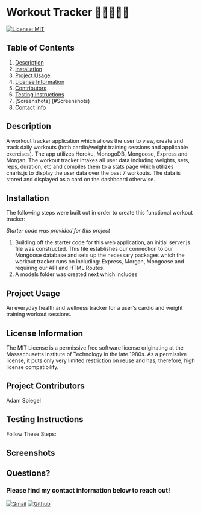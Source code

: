 # **Workout Tracker** :weight_lifting_man::bicyclist::running_man:

[![License: MIT](https://img.shields.io/badge/License-MIT-yellow.svg)](https://opensource.org/licenses/MIT)

## Table of Contents

1.  [Description](#description)
2.  [Installation](#installation)
3.  [Project Usage](#Project-Usage)
4.  [License Information](#License-Information)
5.  [Contributors](#Project-Contributors)
6.  [Testing Instructions](#Testing-Instructions)
7.  [Screenshots] (#Screenshots)
8.  [Contact Info](#Questions)

## Description

A workout tracker application which allows the user to view, create and track daily workouts (both cardio/weight training sessions and applicable exercises). The app utilizes Heroku, MonogoDB, Mongoose, Express and Morgan. The workout tracker intakes all user data including weights, sets, reps, duration, etc and compiles them to a stats page which utilizes charts.js to display the user data over the past 7 workouts. The data is stored and displayed as a card on the dashboard otherwise.

## Installation

The following steps were built out in order to create this functional workout tracker:

_Starter code was provided for this project_

1. Building off the starter code for this web application, an initial server.js file was constructed. This file establishes our connection to our Mongoose database and sets up the necessary packages which the workout tracker runs on including: Express, Morgan, Mongoose and requiring our API and HTML Routes.
2. A models folder was created next which includes

## Project Usage

An everyday health and wellness tracker for a user's cardio and weight training workout sessions.

## License Information

The MIT License is a permissive free software license originating at the Massachusetts Institute of Technology in the late 1980s. As a permissive license, it puts only very limited restriction on reuse and has, therefore, high license compatibility.

## Project Contributors

Adam Spiegel

## Testing Instructions

Follow These Steps:

## Screenshots

## Questions?

### Please find my contact information below to reach out!

[![Gmail](https://img.shields.io/badge/Gmail-D14836?style=for-the-badge&logo=gmail&logoColor=white)](mailto:AdamSpiegel23@gmail.com) [![Github](https://img.shields.io/badge/GitHub-100000?style=for-the-badge&logo=github&logoColor=white)](https://github.com/AdamSpiegel)
